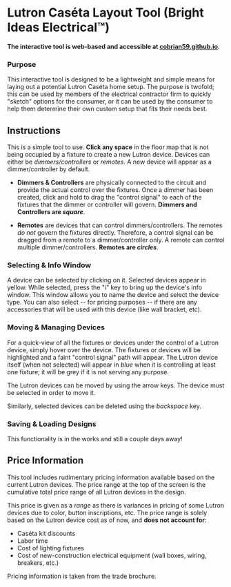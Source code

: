 # Lutron Caséta Layout Tool (Bright Ideas Electrical™)

**The interactive tool is web-based and accessible at [cobrian59.github.io](https://cobrian59.github.io).**

### Purpose

This interactive tool is designed to be a lightweight and simple means for laying out a potential Lutron Caséta home setup. The purpose is twofold; this can be used by members of the electrical contractor firm to quickly "sketch" options for the consumer, or it can be used by the consumer to help them determine their own custom setup that fits their needs best.


## Instructions

This is a simple tool to use. **Click any space** in the floor map that is not being occupied by a fixture to create a new Lutron device. Devices can either be *dimmers/controllers* or *remotes*. A new device will appear as a dimmer/controller by default.

- **Dimmers & Controllers** are physically connected to the circuit and provide the actual control over the fixtures. Once a dimmer has been created, click and hold to drag the "control signal" to each of the fixtures that the dimmer or controller will govern. **Dimmers and Controllers are _square_**.

- **Remotes** are devices that can control dimmers/controllers. The remotes *do not* govern the fixtures directly. Therefore, a control signal can be dragged from a remote to a dimmer/controller only. A remote can control multiple dimmer/controllers. **Remotes are _circles_**.


### Selecting & Info Window

A device can be selected by clicking on it. Selected devices appear in yellow. While selected, press the "i" key to bring up the device's info window. This window allows you to name the device and select the device type. You can also select -- for pricing purposes -- if there are any accessories that will be used with this device (like wall bracket, etc).


### Moving & Managing Devices

For a quick-view of all the fixtures or devices under the control of a Lutron device, simply hover over the device. The fixtures or devices will be highlighted and a faint "control signal" path will appear. The Lutron device itself (when not selected) will appear in *blue* when it is controlling at least one fixture; it will be grey if it is not serving any purpose.

The Lutron devices can be moved by using the arrow keys. The device must be selected in order to move it.

Similarly, selected devices can be deleted using the *backspace* key.


### Saving & Loading Designs

This functionality is in the works and still a couple days away!


## Price Information

This tool includes rudimentary pricing information available based on the current Lutron devices. The price range at the top of the screen is the cumulative total price range of all Lutron devices in the design. 

This price is given as a _range_ as there is variances in pricing of some Lutron devices due to color, button inscriptions, etc. The price range is solely based on the Lutron device cost as of now, and **does not account for**:

- Caséta kit discounts
- Labor time
- Cost of lighting fixtures
- Cost of new-construction electrical equipment (wall boxes, wiring, breakers, etc.)


Pricing information is taken from the trade brochure.
